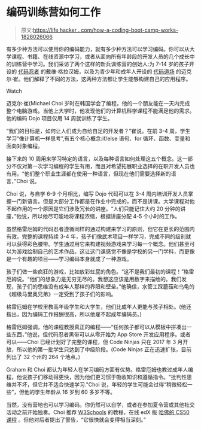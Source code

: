 # 编码训练营如何工作

> 原文:[https://life hacker . com/how-a-coding-boot-camp-works-1828026066](https://lifehacker.com/how-a-coding-boot-camp-works-1828026066)

有多少种方法可以使用你的编码能力，就有多少种方法可以学习编码。你可以从大学课程、书籍、在线资源中学习，或者从面向所有年龄段的开发人员的几个成长中的训练营中学习。我们采访了两个这样的新兵训练营的创始人:为 7-14 岁的孩子开设的 [代码忍者](https://www.codeninjas.com/) 的戴维·格拉汉姆，以及为青少年和成年人开设的 [代码道场](https://www.codingdojo.com/) 的迈克尔·崔。他们解释了不同的方法，这两种方法都让学生能够构建自己的应用程序。

Watch

迈克尔·崔(Michael Choi 岁时在韩国学会了编程，他的一个朋友能在一天内完成整个电脑游戏。当他上大学时，他发现他们的计算机科学课程不能满足他的需求。他的编码 Dojo 项目仅用 14 周就训练了学生。

“我们的目标是，如何让人们成为自给自足的开发者？”崔说。在前 3-4 周，学生学习“像计算机一样思考”,有五个核心概念:if/else 语句、for 循环、函数、变量和面向对象编程。

接下来的 10 周用来学习特定的语言，以及每种语言如何处理这五个概念。这一部分不仅对第一次学习编程的学生有用，而且对希望拓展职业选择的在职开发人员也有用。“他们整个职业生涯都在使用一种语言，但现在他们需要选择新的语言，”Choi 说。

Choi 说，与自学 6-9 个月相比，编写 Dojo 代码可以在 3-4 周内培训开发人员掌握一门新语言。但是大部分工作都是在作业中完成的，而不是讲课。大学课程对他不起作用的一个原因是它们涉及冗长的讲座。“人们只能记住大约 20 分钟的讲座，”他说，所以他尽可能地将课程浓缩，根据讲座分配 4-5 个小时的工作。

虽然格雷厄姆的代码忍者遵循同样的通过构建来学习的原则，但它在更长的范围内有效。完整的课程持续 3-4 年，孩子们像武术项目一样学习，完成不同的级别就可以获得彩色腰带。学生通过用它来构建视频游戏来学习每一个概念。他们甚至可以为游戏绘制自己的艺术作品。这让这门课感觉不像是学校的另一门学科，而更像是一个有趣的项目——学习编码本身就成了一种游戏。

孩子们做一些疯狂的游戏，比如放彩虹屁的角色。“这不是我们最初的课程！”格雷厄姆说。“他们的想象力是无穷无尽的。我想这应该是用数字来描绘的。我们发现，孩子们的思维没有成年人那样的界限和壁垒。”他确信，水管工踩蘑菇和乌龟的《超级马里奥兄弟》一定受到了孩子们的影响。

格雷厄姆在学校里教高年级学生和大学生，他们比成年人更能与孩子相处。(他还指出，因为编码工作报酬很高，所以他雇不起成年编码员。)

格雷厄姆强调，他的课程教授真正的编程——“任何孩子都可以从模板中拼凑出一些东西，”他说，但代码忍者黑带可以从零开始为 App Store 开发应用程序。或者可以——Choi 已经计划好了完整的课程，但 Code Ninjas 只在 2017 年 3 月开放，所以他的第一批学生只达到了中级阶段。(Code Ninjas 正在迅速扩张，目前列出了 32 个州的 264 个地点。)

Graham 和 Choi 都认为年轻人在学习编码方面有优势。格雷厄姆也教过成年人编程，他说孩子们移动得更快，因为他们更习惯于吸收知识和遵循指令。"批判性思维并不坏，但它并不适合快速学习."Choi 说，年轻的学生可能会过得“稍微轻松一些”，但他的学生年龄从 16 岁到 60 多岁不等。

当然，没有营地也可以学习编码。你仍然可以自学，或者在参加夏令营或其他社交活动之前开始独奏。Choi 推荐 [W3Schools](https://www.w3schools.com/) 的教程，在线 edX 版 [哈佛的 CS50 课程](https://www.edx.org/course/cs50s-introduction-computer-science-harvardx-cs50x) 。但他对后者提出了警告，“它很快就会变得相当深刻。”